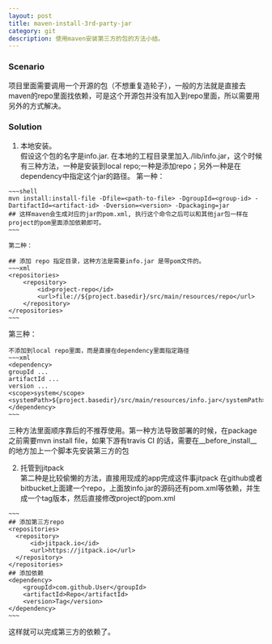 ```yaml
---
layout: post
title: maven-install-3rd-party-jar
category: git
description: 使用maven安装第三方的包的方法小结。
---
```


### Scenario  
项目里面需要调用一个开源的包（不想重复造轮子），一般的方法就是直接去maven的repo里面找依赖，可是这个开源包并没有加入到repo里面，所以需要用另外的方式解决。


### Solution  

1. 本地安装。  
假设这个包的名字是info.jar.  在本地的工程目录里加入./lib/info.jar，这个时候有三种方法，一种是安装到local repo;一种是添加repo；另外一种是在dependency中指定这个jar的路径。
  第一种：  

```
~~~shell
mvn install:install-file -Dfile=<path-to-file> -DgroupId=<group-id> -DartifactId=<artifact-id> -Dversion=<version> -Dpackaging=jar
## 这样maven会生成对应的jar的pom.xml, 执行这个命令之后可以和其他jar包一样在project的pom里面添加依赖即可。
~~~
```

    第二种：

```
## 添加 repo 指定目录，这种方法是需要info.jar 是带pom文件的。
~~~xml
<repositories>
    <repository>
        <id>project-repo</id>
        <url>file://${project.basedir}/src/main/resources/repo</url>
    </repository>
</repositories>
~~~
```

  第三种：  

```
不添加到local repo里面，而是直接在dependency里面指定路径  
~~~xml
<dependency>
groupId ...
artifactId ...
version ...
<scope>system</scope>
<systemPath>${project.basedir}/src/main/resources/info.jar</systemPath>
</dependency>
~~~
```

三种方法里面顺序靠后的不推荐使用。第一种方法导致部署的时候，在package之前需要mvn install file，如果下游有travis CI 的话，需要在__before_install__的地方加上一个脚本先安装第三方的包  

2. 托管到jitpack  
第二种是比较偷懒的方法，直接用现成的app完成这件事jitpack
在github或者bitbucket上面建一个repo，上面放info.jar的源码还有pom.xml等依赖，并生成一个tag版本，然后直接修改project的pom.xml  

```
~~~
## 添加第三方repo
<repositories>
  <repository>
      <id>jitpack.io</id>
      <url>https://jitpack.io</url>
  </repository>
</repositories>
## 添加依赖
<dependency>
    <groupId>com.github.User</groupId>
    <artifactId>Repo</artifactId>
    <version>Tag</version>
</dependency>
~~~
```  
这样就可以完成第三方的依赖了。
